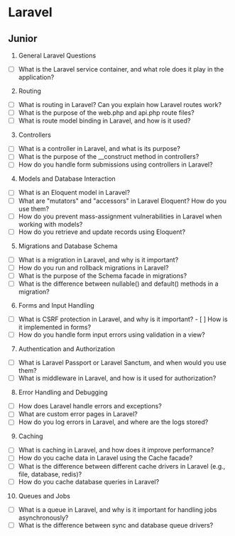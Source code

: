 # Laravel

## Junior

1. General Laravel Questions
- [ ] What is the Laravel service container, and what role does it play in the application?

2. Routing
- [ ] What is routing in Laravel? Can you explain how Laravel routes work?
- [ ] What is the purpose of the web.php and api.php route files?
- [ ] What is route model binding in Laravel, and how is it used?

3. Controllers
- [ ] What is a controller in Laravel, and what is its purpose?
- [ ] What is the purpose of the __construct method in controllers?
- [ ] How do you handle form submissions using controllers in Laravel?

4. Models and Database Interaction
- [ ] What is an Eloquent model in Laravel? 
- [ ] What are "mutators" and "accessors" in Laravel Eloquent? How do you use them?
- [ ] How do you prevent mass-assignment vulnerabilities in Laravel when working with models?
- [ ] How do you retrieve and update records using Eloquent?

5. Migrations and Database Schema
- [ ] What is a migration in Laravel, and why is it important?
- [ ] How do you run and rollback migrations in Laravel?
- [ ] What is the purpose of the Schema facade in migrations?
- [ ] What is the difference between nullable() and default() methods in a migration?

6. Forms and Input Handling
- [ ] What is CSRF protection in Laravel, and why is it important? - [ ] How is it implemented in forms?
- [ ] How do you handle form input errors using validation in a view?

7. Authentication and Authorization
- [ ] What is Laravel Passport or Laravel Sanctum, and when would you use them?
- [ ] What is middleware in Laravel, and how is it used for authorization?

8. Error Handling and Debugging
- [ ] How does Laravel handle errors and exceptions? 
- [ ] What are custom error pages in Laravel?
- [ ] How do you log errors in Laravel, and where are the logs stored?

9. Caching
- [ ] What is caching in Laravel, and how does it improve performance?
- [ ] How do you cache data in Laravel using the Cache facade?
- [ ] What is the difference between different cache drivers in Laravel (e.g., file, database, redis)?
- [ ] How do you cache database queries in Laravel?

10. Queues and Jobs
- [ ] What is a queue in Laravel, and why is it important for handling jobs asynchronously?
- [ ] What is the difference between sync and database queue drivers?